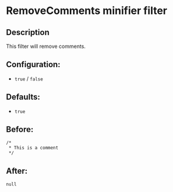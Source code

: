 # RemoveComments minifier filter #

## Description ##
This filter will remove comments.

## Configuration: ##
  * `true` / `false`

## Defaults: ##
  * `true`

## Before: ##
```
/*
 * This is a comment
 */ 
```

## After: ##
```
null
```